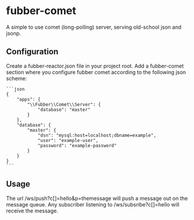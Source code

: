 # fubber-comet

A simple to use comet (long-polling) server, serving old-school json and jsonp.

## Configuration

Create a fubber-reactor.json file in your project root. Add a fubber-comet section where you configure fubber comet according to the following json scheme:

    ```json
    {
        "apps": {
            "\\Fubber\\Comet\\Server": {
                "database": "master"
            }
        },
        "database": {
            "master": {
                "dsn": "mysql:host=localhost;dbname=example",
                "user": "example-user",
                "password": "example-password"
            }
        }
    }
    ```

## Usage

The url /ws/push?c[]=hello&p=themessage will push a message out on the message queue. Any subscriber listening to /ws/subsribe?c[]=hello will receive the message.
